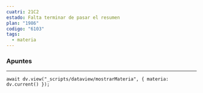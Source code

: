 ```yaml
---
cuatri: 21C2
estado: Falta terminar de pasar el resumen
plan: "1986"
codigo: "6103"
tags:
  - materia
---
```

### Apuntes
---
```dataviewjs
await dv.view("_scripts/dataview/mostrarMateria", { materia: dv.current() });
```